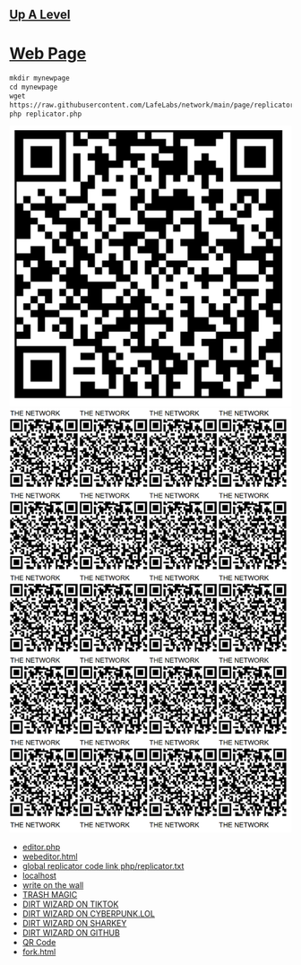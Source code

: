 ## [Up A Level](../)

# [Web Page](https://github.com/LafeLabs/network/tree/main/page)

```
mkdir mynewpage
cd mynewpage
wget https://raw.githubusercontent.com/LafeLabs/network/main/page/replicator.php
php replicator.php
```

![images/qrcode.png](images/qrcode.png)
![images/qrcode-page.png](images/qrcode-page.png)

 - [editor.php](editor.php)
 - [webeditor.html](webeditor.html)
 - [global replicator code link php/replicator.txt](https://raw.githubusercontent.com/LafeLabs/network/main/page/php/replicator.txt)
 - [localhost](http://localhost)
 - [write on the wall](wall.html)
 - [TRASH MAGIC](trashmagic.html)
 - [DIRT WIZARD ON TIKTOK](https://www.tiktok.com/@dirt_wizard666)
 - [DIRT WIZARD ON CYBERPUNK.LOL](https://cyberpunk.lol/@dirtwizard)
 - [DIRT WIZARD ON SHARKEY](https://shark.distantserver.org/@dirtwizard)
 - [DIRT WIZARD ON GITHUB](https://github.com/lafeLabs/)
 - [QR Code](qrcode.html)
 - [fork.html](fork.html)





